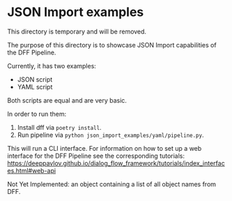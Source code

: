 # JSON Import examples

This directory is temporary and will be removed.

The purpose of this directory is to showcase JSON Import capabilities of the DFF Pipeline.

Currently, it has two examples:
- JSON script
- YAML script

Both scripts are equal and are very basic.

In order to run them:
1. Install dff via `poetry install`.
2. Run pipeline via `python json_import_examples/yaml/pipeline.py`.

This will run a CLI interface. For information on how to set up a web interface
for the DFF Pipeline see the corresponding tutorials:
https://deeppavlov.github.io/dialog_flow_framework/tutorials/index_interfaces.html#web-api

Not Yet Implemented: an object containing a list of all object names from DFF.